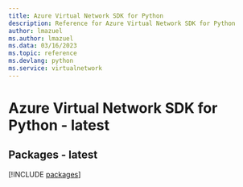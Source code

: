```yaml
---
title: Azure Virtual Network SDK for Python
description: Reference for Azure Virtual Network SDK for Python
author: lmazuel
ms.author: lmazuel
ms.data: 03/16/2023
ms.topic: reference
ms.devlang: python
ms.service: virtualnetwork
---
```

# Azure Virtual Network SDK for Python - latest
## Packages - latest
[!INCLUDE [packages](virtual-network-index.md)]